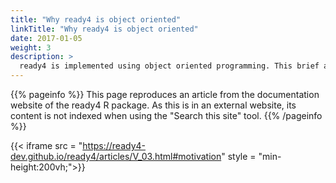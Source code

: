 ```yaml
---
title: "Why ready4 is object oriented"
linkTitle: "Why ready4 is object oriented"
date: 2017-01-05
weight: 3
description: >
  ready4 is implemented using object oriented programming. This brief article explains what this means and why it is useful.
---
```


{{% pageinfo %}}
This page reproduces an article from the documentation website of the ready4 R package. As this is in an external website, its content is not indexed when using the "Search this site" tool.
{{% /pageinfo %}}


{{< iframe src = "https://ready4-dev.github.io/ready4/articles/V_03.html#motivation" style = "min-height:200vh;">}}
